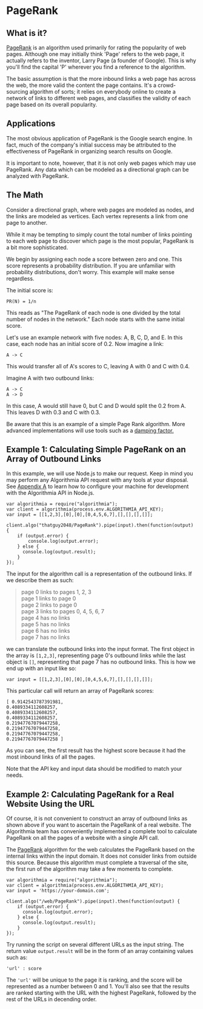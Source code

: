 # PageRank
## What is it?
[PageRank](https://algorithmia.com/algorithms/thatguy2048/PageRank) is an algorithm used primarily for rating the popularity of web pages. Although one may initially think 'Page' refers to the web page, it actually refers to the inventor, Larry Page (a founder of Google). This is why you'll find the capital 'P' wherever you find a reference to the algorithm.

The basic assumption is that the more inbound links a web page has across the web, the more valid the content the page contains. It's a crowd-sourcing algorithm of sorts; it relies on everybody online to create a network of links to different web pages, and classifies the  validity of each page based on its overall popularity.

## Applications
The most obvious application of PageRank is the Google search engine. In fact, much of the company's initial success may be attributed to the effectiveness of PageRank in organizing search results on Google.

It is important to note, however, that it is not only web pages which may use PageRank. Any data which can be modeled as a directional graph can be analyzed with PageRank.

## The Math
Consider a directional graph, where web pages are modeled as nodes, and the links are modeled as vertices. Each vertex represents a link from one page to another.

While it may be tempting to simply count the total number of links pointing to each web page to discover which page is the most popular, PageRank is a bit more sophisticated.

We begin by assigning each node a score between zero and one. This score represents a probability distribution. If you are unfamiliar with probability distributions, don't worry. This example will make sense regardless.

The initial score is:

```
PR(N) = 1/n
```

This reads as "The PageRank of each node is one divided by the total number of nodes in the network." Each node starts with the same initial score.

Let's use an example network with five nodes: A, B, C, D, and E. In this case, each node has an initial score of 0.2. Now imagine a link:

```
A -> C
```

This would transfer all of A's scores to C, leaving A with 0 and C with 0.4.

Imagine A with two outbound links:

```
A -> C
A -> D
```

In this case, A would still have 0, but C and D would split the 0.2 from A. This leaves D with 0.3 and C with 0.3.

Be aware that this is an example of a simple Page Rank algorithm. More advanced implementations will use tools such as a [damping factor.](http://www.pagerank.dk/Pagerank-formula/Damping-factor.htm)

## Example 1: Calculating Simple PageRank on an Array of Outbound Links

In this example, we will use Node.js to make our request. Keep in mind you may perform any Algorithmia API request with any tools at your disposal. See [Appendix A](appendix-a.md) to learn how to configure your machine for development with the Algorithmia API in Node.js.

```
var algorithmia = require("algorithmia");
var client = algorithmia(process.env.ALGORITHMIA_API_KEY);
var input = [[1,2,3],[0],[0],[0,4,5,6,7],[],[],[],[]];

client.algo("thatguy2048/PageRank").pipe(input).then(function(output) {
    if (output.error) {
        console.log(output.error);
    } else {
      console.log(output.result);
    }
});
```

The input for the algorithm call is a representation of the outbound links. If we describe them as such:

>page 0 links to pages 1, 2, 3  
>page 1 links to page 0  
>page 2 links to page 0  
>page 3 links to pages 0, 4, 5, 6, 7  
>page 4 has no links  
>page 5 has no links  
>page 6 has no links  
>page 7 has no links  

we can translate the outbound links into the input format. The first object in the array is `[1,2,3]`, representing page 0's outbound links while the last object is `[]`, representing that page 7 has no outbound links. This is how we end up with an input like so:

```
var input = [[1,2,3],[0],[0],[0,4,5,6,7],[],[],[],[]];
```

This particular call will return an array of PageRank scores:
```
[ 0.9142543787391981,
0.4089334112608257,
0.4089334112608257,
0.4089334112608257,
0.21947767079447258,
0.21947767079447258,
0.21947767079447258,
0.21947767079447258 ]
```

As you can see, the first result has the highest score because it had the most inbound links of all the pages.

Note that the API key and input data should be modified to match your needs.

## Example 2: Calculating PageRank for a Real Website Using the URL

Of course, it is not convenient to construct an array of outbound links as shown above if you want to ascertain the PageRank of a real website. The Algorithmia team has conveniently implemented a complete tool to calculate PageRank on all the pages of a website with a single API call.

The [PageRank](https://algorithmia.com/algorithms/web/PageRank) algorithm for the web calculates the PageRank based on the internal links within the input domain. It does not consider links from outside this source. Because this algorithm must complete a traversal of the site, the first run of the algorithm may take a few moments to complete.

```
var algorithmia = require("algorithmia");
var client = algorithmia(process.env.ALGORITHMIA_API_KEY);
var input = 'https://your-domain.com';

client.algo("/web/PageRank").pipe(input).then(function(output) {
    if (output.error) {
      console.log(output.error);
    } else {
      console.log(output.result);
    }
});
```

Try running the script on several different URLs as the input string. The return value `output.result` will be in the form of an array containing values such as:
```
'url' : score
```
The `'url'` will be unique to the page it is ranking, and the score will be represented as a number between 0 and 1. You'll also see that the results are ranked starting with the URL with the highest PageRank, followed by the rest of the URLs in decending order.
